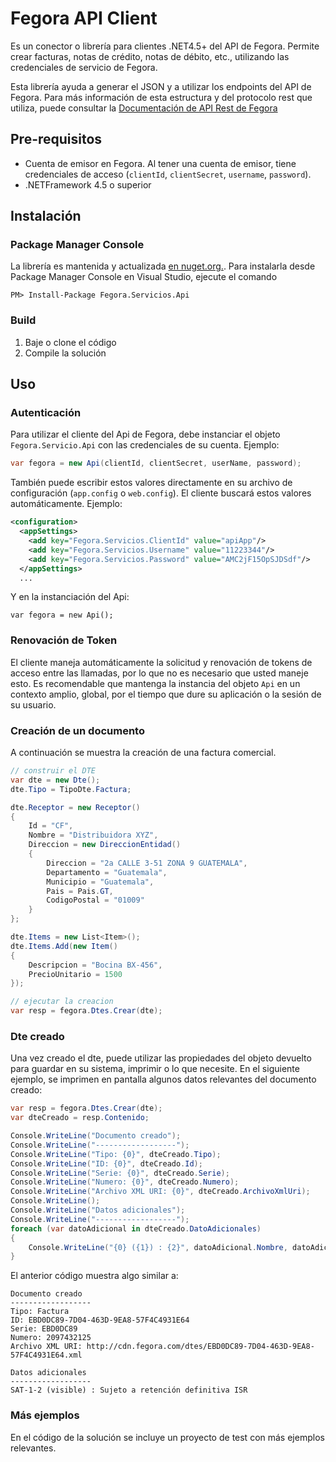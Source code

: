# Fegora API Client
Es un conector o librería para clientes .NET4.5+ del API de Fegora. Permite crear facturas, notas de crédito, notas de débito, etc., utilizando las credenciales de servicio de Fegora. 

Esta librería ayuda a generar el JSON y a utilizar los endpoints del API de Fegora. Para más información de esta estructura y del protocolo rest que utiliza, puede consultar la [Documentación de API Rest de Fegora](https://developer.fegora.com/)

## Pre-requisitos
* Cuenta de emisor en Fegora. Al tener una cuenta de emisor, tiene credenciales de acceso (`clientId`, `clientSecret`, `username`, `password`).
* .NETFramework 4.5 o superior

## Instalación

### Package Manager Console
La librería es mantenida y actualizada [en nuget.org.](https://www.nuget.org/packages/Fegora.Servicios.Api).
Para instalarla desde Package Manager Console en Visual Studio, ejecute el comando
```shell
PM> Install-Package Fegora.Servicios.Api
```

### Build
1. Baje o clone el código
2. Compile la solución

## Uso 

### Autenticación
Para utilizar el cliente del Api de Fegora, debe instanciar el objeto `Fegora.Servicio.Api` con las credenciales de su cuenta. Ejemplo:
```c#
var fegora = new Api(clientId, clientSecret, userName, password);
```
También puede escribir estos valores directamente en su archivo de configuración (`app.config` o `web.config`). El cliente buscará estos valores automáticamente. Ejemplo:
```xml
<configuration>
  <appSettings>
    <add key="Fegora.Servicios.ClientId" value="apiApp"/>
    <add key="Fegora.Servicios.Username" value="11223344"/>
    <add key="Fegora.Servicios.Password" value="AMC2jF15OpSJDSdf"/>
  </appSettings>
  ...
```
Y en la instanciación del Api:
```
var fegora = new Api();
```

### Renovación de Token
El cliente maneja automáticamente la solicitud y renovación de tokens de acceso entre las llamadas, por lo que no es necesario que usted maneje esto. Es recomendable que mantenga la instancia del objeto `Api` en un contexto amplio, global, por el tiempo que dure su aplicación o la sesión de su usuario. 

### Creación de un documento
A continuación se muestra la creación de una factura comercial.
```C#
// construir el DTE
var dte = new Dte();
dte.Tipo = TipoDte.Factura;

dte.Receptor = new Receptor()
{
    Id = "CF",
    Nombre = "Distribuidora XYZ",
    Direccion = new DireccionEntidad()
    {
        Direccion = "2a CALLE 3-51 ZONA 9 GUATEMALA",
        Departamento = "Guatemala",
        Municipio = "Guatemala",
        Pais = Pais.GT,
        CodigoPostal = "01009"
    }
};

dte.Items = new List<Item>();
dte.Items.Add(new Item()
{
    Descripcion = "Bocina BX-456",
    PrecioUnitario = 1500
});

// ejecutar la creacion
var resp = fegora.Dtes.Crear(dte);
```

### Dte creado
Una vez creado el dte, puede utilizar las propiedades del objeto devuelto para guardar en su sistema, imprimir o lo que necesite. En el siguiente ejemplo, se imprimen en pantalla algunos datos relevantes del documento creado:

```c#
var resp = fegora.Dtes.Crear(dte);
var dteCreado = resp.Contenido;

Console.WriteLine("Documento creado");
Console.WriteLine("------------------");
Console.WriteLine("Tipo: {0}", dteCreado.Tipo);
Console.WriteLine("ID: {0}", dteCreado.Id);
Console.WriteLine("Serie: {0}", dteCreado.Serie);
Console.WriteLine("Numero: {0}", dteCreado.Numero);
Console.WriteLine("Archivo XML URI: {0}", dteCreado.ArchivoXmlUri);
Console.WriteLine();
Console.WriteLine("Datos adicionales");
Console.WriteLine("------------------");
foreach (var datoAdicional in dteCreado.DatoAdicionales)
{
    Console.WriteLine("{0} ({1}) : {2}", datoAdicional.Nombre, datoAdicional.Visible.Value ? "visible" : "no visible", datoAdicional.Valor);
}
```
El anterior código muestra algo similar a:
```shell
Documento creado
------------------
Tipo: Factura
ID: EBD0DC89-7D04-463D-9EA8-57F4C4931E64
Serie: EBD0DC89
Numero: 2097432125
Archivo XML URI: http://cdn.fegora.com/dtes/EBD0DC89-7D04-463D-9EA8-57F4C4931E64.xml

Datos adicionales
------------------
SAT-1-2 (visible) : Sujeto a retención definitiva ISR
```

### Más ejemplos
En el código de la solución se incluye un proyecto de test con más ejemplos relevantes. 

